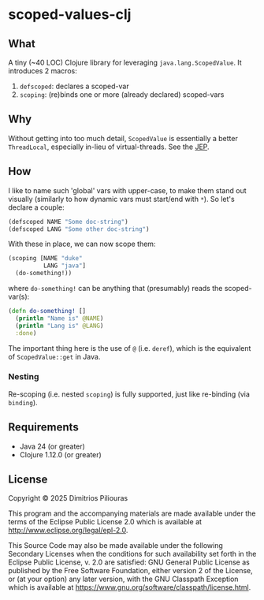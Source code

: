 # scoped-values-clj

## What

A tiny (~40 LOC) Clojure library for leveraging `java.lang.ScopedValue`. 
It introduces 2 macros:

1. `defscoped`: declares a scoped-var
2. `scoping`: (re)binds one or more (already declared) scoped-vars

## Why
Without getting into too much detail, `ScopedValue` is essentially a better `ThreadLocal`,
especially in-lieu of virtual-threads. See the [JEP](https://openjdk.org/jeps/446).

## How
I like to name such 'global' vars with upper-case, to make them stand out visually 
(similarly to how dynamic vars must start/end with `*`). So let's declare a couple:

```clj
(defscoped NAME "Some doc-string")
(defscoped LANG "Some other doc-string")
```
With these in place, we can now scope them:

```clj
(scoping [NAME "duke"
          LANG "java"]
  (do-something!))
```
where `do-something!` can be anything that (presumably) reads the scoped-var(s):

```clj
(defn do-something! []
  (println "Name is" @NAME)
  (println "Lang is" @LANG)
  :done)
```
The important thing here is the use of `@` (i.e. `deref`), which is the equivalent of `ScopedValue::get` in Java.

### Nesting
Re-scoping (i.e. nested `scoping`) is fully supported, just like re-binding (via `binding`).

## Requirements

- Java 24 (or greater)
- Clojure 1.12.0 (or greater)

## License

Copyright © 2025 Dimitrios Piliouras

This program and the accompanying materials are made available under the
terms of the Eclipse Public License 2.0 which is available at
http://www.eclipse.org/legal/epl-2.0.

This Source Code may also be made available under the following Secondary
Licenses when the conditions for such availability set forth in the Eclipse
Public License, v. 2.0 are satisfied: GNU General Public License as published by
the Free Software Foundation, either version 2 of the License, or (at your
option) any later version, with the GNU Classpath Exception which is available
at https://www.gnu.org/software/classpath/license.html.
